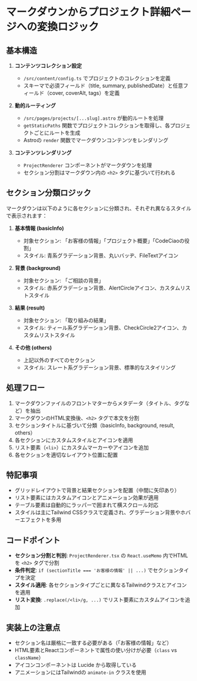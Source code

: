 # マークダウンからプロジェクト詳細ページへの変換ロジック

## 基本構造

1. **コンテンツコレクション設定**
   - `/src/content/config.ts` でプロジェクトのコレクションを定義
   - スキーマで必須フィールド（title, summary, publishedDate）と任意フィールド（cover, coverAlt, tags）を定義

2. **動的ルーティング**
   - `/src/pages/projects/[...slug].astro` が動的ルートを処理
   - `getStaticPaths` 関数でプロジェクトコレクションを取得し、各プロジェクトごとにルートを生成
   - Astroの `render` 関数でマークダウンコンテンツをレンダリング

3. **コンテンツレンダリング**
   - `ProjectRenderer` コンポーネントがマークダウンを処理
   - セクション分割はマークダウン内の `<h2>` タグに基づいて行われる

## セクション分類ロジック

マークダウンは以下のように各セクションに分類され、それぞれ異なるスタイルで表示されます：

1. **基本情報 (basicInfo)**
   - 対象セクション: 「お客様の情報」「プロジェクト概要」「CodeCiaoの役割」
   - スタイル: 青系グラデーション背景、丸いバッヂ、FileTextアイコン

2. **背景 (background)**
   - 対象セクション: 「ご相談の背景」
   - スタイル: 赤系グラデーション背景、AlertCircleアイコン、カスタムリストスタイル

3. **結果 (result)**
   - 対象セクション: 「取り組みの結果」
   - スタイル: ティール系グラデーション背景、CheckCircle2アイコン、カスタムリストスタイル

4. **その他 (others)**
   - 上記以外のすべてのセクション
   - スタイル: スレート系グラデーション背景、標準的なスタイリング

## 処理フロー

1. マークダウンファイルのフロントマターからメタデータ（タイトル、タグなど）を抽出
2. マークダウンのHTML変換後、`<h2>` タグで本文を分割
3. セクションタイトルに基づいて分類（basicInfo, background, result, others）
4. 各セクションにカスタムスタイルとアイコンを適用
5. リスト要素（`<li>`）にカスタムマーカーやアイコンを追加
6. 各セクションを適切なレイアウト位置に配置

## 特記事項

- グリッドレイアウトで背景と結果セクションを配置（中間に矢印あり）
- リスト要素にはカスタムアイコンとアニメーション効果が適用
- テーブル要素は自動的にラッパーで囲まれて横スクロール対応
- スタイルは主にTailwind CSSクラスで定義され、グラデーション背景やホバーエフェクトを多用

## コードポイント

- **セクション分割と判別**: `ProjectRenderer.tsx` の `React.useMemo` 内でHTMLを `<h2>` タグで分割
- **条件判定**: `if (sectionTitle === 'お客様の情報' || ...)` でセクションタイプを決定
- **スタイル適用**: 各セクションタイプごとに異なるTailwindクラスとアイコンを適用
- **リスト変換**: `.replace(/<li>/g, ...)` でリスト要素にカスタムアイコンを追加

## 実装上の注意点

- セクション名は厳格に一致する必要がある（「お客様の情報」など）
- HTML要素とReactコンポーネントで属性の使い分けが必要（`class` vs `className`）
- アイコンコンポーネントは Lucide から取得している
- アニメーションにはTailwindの `animate-in` クラスを使用
